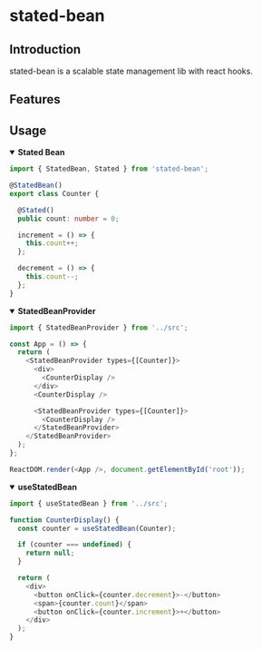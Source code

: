 # stated-bean

## Introduction

stated-bean is a scalable state management lib with react hooks.

## Features

## Usage

<details open>
<summary><b>Stated Bean</b></summary>

```ts
import { StatedBean, Stated } from 'stated-bean';

@StatedBean()
export class Counter {

  @Stated()
  public count: number = 0;

  increment = () => {
    this.count++;
  };

  decrement = () => {
    this.count--;
  };
}
```
</details>

<details open>
<summary><b>StatedBeanProvider</b></summary>

```ts
import { StatedBeanProvider } from '../src';

const App = () => {
  return (
    <StatedBeanProvider types={[Counter]}>
      <div>
        <CounterDisplay />
      </div>
      <CounterDisplay />

      <StatedBeanProvider types={[Counter]}>
        <CounterDisplay />
      </StatedBeanProvider>
    </StatedBeanProvider>
  );
};

ReactDOM.render(<App />, document.getElementById('root'));
```
</details>

<details open>
<summary><b>useStatedBean</b></summary>

```ts
import { useStatedBean } from '../src';

function CounterDisplay() {
  const counter = useStatedBean(Counter);

  if (counter === undefined) {
    return null;
  }

  return (
    <div>
      <button onClick={counter.decrement}>-</button>
      <span>{counter.count}</span>
      <button onClick={counter.increment}>+</button>
    </div>
  );
}
```
</details>
